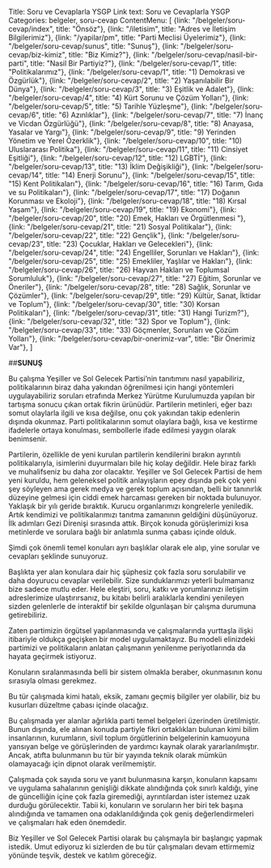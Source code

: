 Title: Soru ve Cevaplarla YSGP
Link text: Soru ve Cevaplarla YSGP
Categories: belgeler, soru-cevap
ContentMenu: [
  {link: "/belgeler/soru-cevap/index", title: "Önsöz"},
  {link: "/iletisim", title: "Adres ve İletişim Bilgilerimiz"},
  {link: "/yapilar/pm", title: "Parti Meclisi Üyelerimiz"},
  {link: "/belgeler/soru-cevap/sunus", title: "Sunuş"},
  {link: "/belgeler/soru-cevap/biz-kimiz", title: "Biz Kimiz?"},
  {link: "/belgeler/soru-cevap/nasil-bir-parti", title: "Nasil Bir Partiyiz?"},
  {link: "/belgeler/soru-cevap/1", title: "Politikalarımız"},
  {link: "/belgeler/soru-cevap/1", title: "1) Demokrasi ve Özgürlük"},
  {link: "/belgeler/soru-cevap/2", title: "2) Yaşanılabilir Bir Dünya"},
  {link: "/belgeler/soru-cevap/3", title: "3) Eşitlik ve Adalet"},
  {link: "/belgeler/soru-cevap/4", title: "4) Kürt Sorunu ve Çözüm Yolları"},
  {link: "/belgeler/soru-cevap/5", title: "5) Tarihle Yüzleşme"},
  {link: "/belgeler/soru-cevap/6", title: "6) Azınlıklar"},
  {link: "/belgeler/soru-cevap/7", title: "7) İnanç ve Vicdan Özgürlüğü"},
  {link: "/belgeler/soru-cevap/8", title: "8) Anayasa, Yasalar ve Yargı"},
  {link: "/belgeler/soru-cevap/9", title: "9) Yerinden Yönetim ve Yerel Özerklik"},
  {link: "/belgeler/soru-cevap/10", title: "10) Uluslararası Politika"},
  {link: "/belgeler/soru-cevap/11", title: "11) Cinsiyet Eşitliği"},
  {link: "/belgeler/soru-cevap/12", title: "12) LGBTİ"},
  {link: "/belgeler/soru-cevap/13", title: "13) İklim Değişikliği"},
  {link: "/belgeler/soru-cevap/14", title: "14) Enerji Sorunu"},
  {link: "/belgeler/soru-cevap/15", title: "15) Kent Politikaları"},
  {link: "/belgeler/soru-cevap/16", title: "16) Tarım, Gıda ve su Politikaları"},
  {link: "/belgeler/soru-cevap/17", title: "17) Doğanın Korunması ve Ekoloji"},
  {link: "/belgeler/soru-cevap/18", title: "18) Kırsal Yaşam"},
  {link: "/belgeler/soru-cevap/19", title: "19) Ekonomi"},
  {link: "/belgeler/soru-cevap/20", title: "20) Emek, Hakları ve Örgütlenmesi
"},
  {link: "/belgeler/soru-cevap/21", title: "21) Sosyal Politikalar"},
  {link: "/belgeler/soru-cevap/22", title: "22) Gençlik"},
  {link: "/belgeler/soru-cevap/23", title: "23) Çocuklar, Hakları ve Gelecekleri"},
  {link: "/belgeler/soru-cevap/24", title: "24) Engelliler, Sorunları ve Hakları"},
  {link: "/belgeler/soru-cevap/25", title: "25) Emekliler, Yaşlılar ve Hakları"},
  {link: "/belgeler/soru-cevap/26", title: "26) Hayvan Hakları ve Toplumsal Sorumluluk"},
  {link: "/belgeler/soru-cevap/27", title: "27) Eğitim, Sorunlar ve Öneriler"},
  {link: "/belgeler/soru-cevap/28", title: "28) Sağlık, Sorunlar ve Çözümler"},
  {link: "/belgeler/soru-cevap/29", title: "29) Kültür, Sanat, İktidar ve Toplum"},
  {link: "/belgeler/soru-cevap/30", title: "30) Korsan Politikaları"},
  {link: "/belgeler/soru-cevap/31", title: "31) Hangi Turizm?"},
  {link: "/belgeler/soru-cevap/32", title: "32) Spor ve Toplum"},
  {link: "/belgeler/soru-cevap/33", title: "33) Göçmenler, Sorunları ve Çözüm Yolları"},
  {link: "/belgeler/soru-cevap/bir-onerimiz-var", title: "Bir Önerimiz Var"},
  ]


##**SUNUŞ**

Bu çalışma Yeşiller ve Sol Gelecek Partisi’nin tanıtımını nasıl yapabiliriz, politikalarının biraz daha yakından öğrenilmesi için hangi yöntemleri uygulayabiliriz soruları etrafında Merkez Yürütme Kurulumuzda yapılan bir tartışma sonucu çıkan ortak fikrin ürünüdür.
Partilerin metinleri, eğer bazı somut olaylarla ilgili ve kısa değilse, onu çok yakından takip edenlerin dışında okunmaz. Parti politikalarının somut olaylara bağlı, kısa ve kestirme ifadelerle ortaya konulması, sembollerle ifade edilmesi yaygın olarak benimsenir. 

Partilerin, özellikle de yeni kurulan partilerin kendilerini bırakın ayrıntılı politikalarıyla, isimlerini duyurmaları bile hiç kolay değildir. Hele biraz farklı ve muhalifseniz bu daha zor olacaktır. 
Yeşiller ve Sol Gelecek Partisi de hem yeni kuruldu, hem geleneksel politik anlayışların epey dışında pek çok yeni şey söyleyen ama gerek medya ve gerek toplum açısından, belli bir tanınırlık düzeyine gelmesi için ciddi emek harcaması gereken bir noktada bulunuyor. 
Yaklaşık bir yılı geride bıraktık. Kurucu organlarımızı kongrelerle yeniledik. Artık kendimizi ve politikalarımızı tanıtma zamanının geldiğini düşünüyoruz. İlk adımları Gezi Direnişi sırasında attık. Birçok konuda görüşlerimizi kısa metinlerde ve sorulara bağlı bir anlatımla sunma çabası içinde olduk.

Şimdi çok önemli temel konuları ayrı başlıklar olarak ele alıp, yine sorular ve cevapları şeklinde sunuyoruz.

Başlıkta yer alan konulara dair hiç şüphesiz çok fazla soru sorulabilir ve daha doyurucu cevaplar verilebilir. Size sunduklarımızı yeterli bulmamanız bize sadece mutlu eder. Hele eleştiri, soru, katkı ve yorumlarınızı iletişim adreslerimize ulaştırırsanız, bu kitabı belirli aralıklarla kendini yenileyen sizden gelenlerle de interaktif bir şekilde olgunlaşan bir çalışma durumuna getirebiliriz.

Zaten partimizin örgütsel yapılanmasında ve çalışmalarında yurttaşla ilişki itibariyle oldukça geçişken bir model uygulamaktayız. Bu modeli elinizdeki partimizi ve politikaların anlatan çalışmanın yenilenme periyotlarında da hayata geçirmek istiyoruz.

Konuların sıralanmasında belli bir sistem olmakla beraber, okunmasının konu sırasıyla olması gerekmez.

Bu tür çalışmada kimi hatalı, eksik, zamanı geçmiş bilgiler yer olabilir, biz bu kusurları düzeltme çabası içinde olacağız.

Bu çalışmada yer alanlar ağırlıkla parti temel belgeleri üzerinden üretilmiştir. Bunun dışında, ele alınan konuda partiyle fikri ortaklıkları bulunan kimi bilim insanlarının, kurumların, sivil toplum örgütlerinin belgelerinin kamuoyuna yansıyan belge ve görüşlerinden de yardımcı kaynak olarak yararlanılmıştır. Ancak, atıfta bulunmanın bu tür bir yayında teknik olarak mümkün olamayacağı için dipnot olarak verilmemiştir. 

Çalışmada çok sayıda soru ve yanıt bulunmasına karşın, konuların kapsamı ve uygulama sahalarının genişliği dikkate alındığında çok sınırlı kaldığı, yine de güncelliğin içine çok fazla giremediği, ayrıntılardan ister istemez uzak durduğu görülecektir. Tabii ki, konuların ve soruların her biri tek başına alındığında ve tamamen ona odaklanıldığında çok geniş değerlendirmeleri ve çalışmaları hak eden önemdedir.

Biz Yeşiller ve Sol Gelecek Partisi olarak bu çalışmayla bir başlangıç yapmak istedik. Umut ediyoruz ki sizlerden de bu tür çalışmaları devam ettirmemiz yönünde teşvik, destek ve katılım göreceğiz. 


